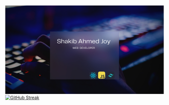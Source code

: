 ![logo](https://github.com/joy-mahmud/joy-mahmud/blob/main/githubBanner.png)
[![GitHub Streak](https://github-readme-streak-stats.herokuapp.com?user=joy-mahmud&theme=merko)](https://git.io/streak-stats)
